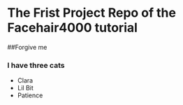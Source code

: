 # The Frist Project Repo of the Facehair4000 tutorial

##Forgive me

### I have three cats
- Clara
- Lil Bit
- Patience


